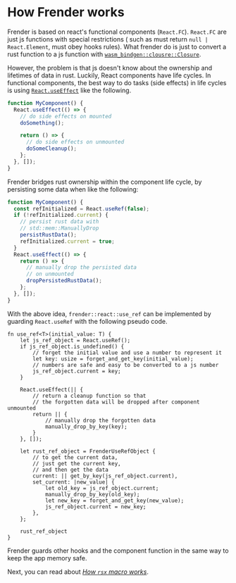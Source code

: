 # How Frender works

Frender is based on react's functional components (`React.FC`).
`React.FC` are just js functions with special restrictions (
such as must return `null | React.Element`,
must obey hooks rules).
What frender do is just to convert a rust function to a js function with [`wasm_bindgen::clousre::Closure`](https://rustwasm.github.io/wasm-bindgen/api/wasm_bindgen/closure/struct.Closure.html).

However, the problem is that js doesn't know about
the ownership and lifetimes of data in rust.
Luckily, React components have life cycles.
In functional components,
the best way to do tasks (side effects)
in life cycles is using
[`React.useEffect`](https://reactjs.org/docs/hooks-effect.html)
like the following.

```js
function MyComponent() {
  React.useEffect(() => {
    // do side effects on mounted
    doSomething();

    return () => {
      // do side effects on unmounted
      doSomeCleanup();
    };
  }, []);
}
```

Frender bridges rust ownership within the component life cycle,
by persisting some data when
like the following:

```js
function MyComponent() {
  const refInitialized = React.useRef(false);
  if (!refInitialized.current) {
    // persist rust data with
    // std::mem::ManuallyDrop
    persistRustData();
    refInitialized.current = true;
  }
  React.useEffect(() => {
    return () => {
      // manually drop the persisted data
      // on unmounted
      dropPersistedRustData();
    };
  }, []);
}
```

With the above idea,
`frender::react::use_ref` can be implemented by guarding `React.useRef`
with the following pseudo code.

```rust,ignore
fn use_ref<T>(initial_value: T) {
    let js_ref_object = React.useRef();
    if js_ref_object.is_undefined() {
        // forget the initial value and use a number to represent it
        let key: usize = forget_and_get_key(initial_value);
        // numbers are safe and easy to be converted to a js number
        js_ref_object.current = key;
    }

    React.useEffect(|| {
        // return a cleanup function so that
        // the forgotten data will be dropped after component unmounted
        return || {
            // manually drop the forgotten data
            manually_drop_by_key(key);
        }
    }, []);

    let rust_ref_object = FrenderUseRefObject {
        // to get the current data,
        // just get the current key,
        // and then get the data
        current: || get_by_key(js_ref_object.current),
        set_current: |new_value| {
            let old_key = js_ref_object.current;
            manually_drop_by_key(old_key);
            let new_key = forget_and_get_key(new_value);
            js_ref_object.current = new_key;
        },
    };

    rust_ref_object
}
```

Frender guards other hooks and the component function
in the same way to keep the app memory safe.

Next, you can read about [_How `rsx` macro works_](rsx.html).
